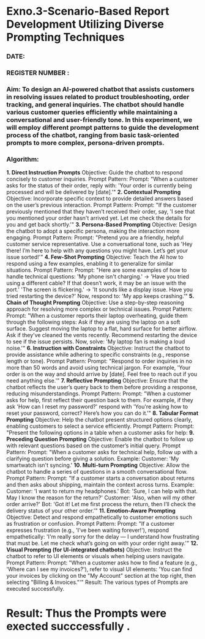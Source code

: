 # Exno.3-Scenario-Based Report Development Utilizing Diverse Prompting Techniques
### DATE:                                                                           
### REGISTER NUMBER : 
### Aim: To design an AI-powered chatbot that assists customers in resolving issues related to product troubleshooting, order tracking, and general inquiries. The chatbot should handle various customer queries efficiently while maintaining a conversational and user-friendly tone. In this experiment, we will employ different prompt patterns to guide the development process of the chatbot, ranging from basic task-oriented prompts to more complex, persona-driven prompts.

### Algorithm:  
**1. Direct Instruction Prompts**
Objective: Guide the chatbot to respond concisely to customer inquiries.
Prompt Pattern:
Prompt: "When a customer asks for the status of their order, reply with: 'Your order is currently being processed and will be delivered by [date].'"
**2. Contextual Prompting**
Objective: Incorporate specific context to provide detailed answers based on the user’s previous interaction.
Prompt Pattern:
Prompt: "If the customer previously mentioned that they haven’t received their order, say, 'I see that you mentioned your order hasn't arrived yet. Let me check the details for you and get back shortly.'"
**3. Persona-Based Prompting**
Objective: Design the chatbot to adopt a specific persona, making the interaction more engaging.
Prompt Pattern:
Prompt: "Pretend you are a friendly, helpful customer service representative. Use a conversational tone, such as 'Hey there! I’m here to help with any questions you might have. Let’s get your issue sorted!'"
**4. Few-Shot Prompting**
Objective: Teach the AI how to respond using a few examples, enabling it to generalize for similar situations.
Prompt Pattern:
Prompt: "Here are some examples of how to handle technical questions:
'My phone isn't charging.' → 'Have you tried using a different cable? If that doesn’t work, it may be an issue with the port.'
'The screen is flickering.' → 'It sounds like a display issue. Have you tried restarting the device?'
Now, respond to: 'My app keeps crashing.'"
**5. Chain of Thought Prompting**
Objective: Use a step-by-step reasoning approach for resolving more complex or technical issues.
Prompt Pattern:
Prompt: "When a customer reports their laptop overheating, guide them through the following steps:
Ask if they are using the laptop on a soft surface.
Suggest moving the laptop to a flat, hard surface for better airflow.
Ask if they’ve cleaned the vents recently.
Recommend restarting the device to see if the issue persists.
Now, solve: 'My laptop fan is making a loud noise.'"
**6. Instruction with Constraints**
Objective: Instruct the chatbot to provide assistance while adhering to specific constraints (e.g., response length or tone).
Prompt Pattern:
Prompt: "Respond to order inquiries in no more than 50 words and avoid using technical jargon. For example, 'Your order is on the way and should arrive by [date]. Feel free to reach out if you need anything else.'"
**7. Reflective Prompting**
Objective: Ensure that the chatbot reflects the user’s query back to them before providing a response, reducing misunderstandings.
Prompt Pattern:
Prompt: "When a customer asks for help, first reflect their question back to them. For example, if they ask 'How can I reset my password?' respond with 'You're asking how to reset your password, correct? Here’s how you can do it.'"
**8. Tabular Format Prompting**
Objective: Help the chatbot present structured options clearly, enabling customers to select a service efficiently.
Prompt Pattern:
Prompt:
"Present the following options in a table when a customer asks for help:
**9. Preceding Question Prompting**
Objective: Enable the chatbot to follow up with relevant questions based on the customer’s initial query.
Prompt Pattern:
Prompt:
"When a customer asks for technical help, follow up with a clarifying question before giving a solution.
Example:
Customer: 'My smartwatch isn't syncing.'
**10. Multi-turn Prompting**
Objective: Allow the chatbot to handle a series of questions in a smooth conversational flow.
Prompt Pattern:
Prompt:
"If a customer starts a conversation about returns and then asks about shipping, maintain the context across turns.
Example:
Customer: 'I want to return my headphones.'
Bot: 'Sure, I can help with that. May I know the reason for the return?'
Customer: 'Also, when will my other order arrive?'
Bot: 'Got it! Let me first process the return, then I’ll check the delivery status of your other order.'"
**11. Emotion-Aware Prompting**
Objective: Detect and respond empathetically to customer emotions such as frustration or confusion.
Prompt Pattern:
Prompt:
"If a customer expresses frustration (e.g., 'I’ve been waiting forever!'), respond empathetically:
'I'm really sorry for the delay — I understand how frustrating that must be. Let me check what’s going on with your order right away.'"
**12. Visual Prompting (for UI-integrated chatbots)**
Objective: Instruct the chatbot to refer to UI elements or visuals when helping users navigate.
Prompt Pattern:
Prompt:
"When a customer asks how to find a feature (e.g., 'Where can I see my invoices?'), refer to visual UI elements:
'You can find your invoices by clicking on the "My Account" section at the top right, then selecting "Billing & Invoices."'"
Result: The various types of Prompts are executed successfully.




# Result: Thus the Prompts were exected succcessfully .

